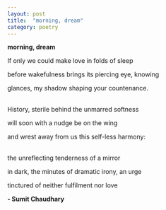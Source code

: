 ```yaml
---
layout: post 
title:  "morning, dream"
category: poetry
---
```

**morning, dream**

If only we could make love in folds of sleep

before wakefulness brings its piercing eye, knowing 

glances, my shadow shaping your countenance.


<br>History, sterile behind the unmarred softness 

will soon with a nudge be on the wing

and wrest away from us this self-less harmony:



<br>the unreflecting tenderness of a mirror

in dark, the minutes of dramatic irony, an urge

tinctured of neither fulfilment nor love



**- Sumit Chaudhary**